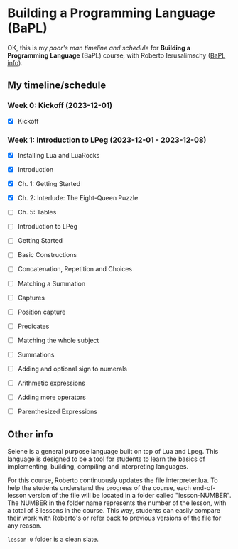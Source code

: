 # Building a Programming Language (BaPL)

OK, this is my *poor's man timeline and schedule* for
**Building a Programming Language** (BaPL) course, with
Roberto Ierusalimschy
([BaPL info](https://classpert.com/classpertx/courses/building-a-programming-language/cohort)).


## My timeline/schedule
### Week 0: Kickoff (2023-12-01)
- [x] Kickoff

### Week 1: Introduction to LPeg (2023-12-01 - 2023-12-08)
- [x] Installing Lua and LuaRocks
- [x] Introduction
- [x] Ch. 1: Getting Started
- [x] Ch. 2: Interlude: The Eight-Queen Puzzle
- [ ] Ch. 5: Tables
- [ ] Introduction to LPeg
- [ ] Getting Started
- [ ] Basic Constructions
- [ ] Concatenation, Repetition and Choices
- [ ] Matching a Summation
- [ ] Captures
- [ ] Position capture
- [ ] Predicates
- [ ] Matching the whole subject
- [ ] Summations
- [ ] Adding and optional sign to numerals
- [ ] Arithmetic expressions
- [ ] Adding more operators
- [ ] Parenthesized Expressions


## Other info
Selene is a general purpose language built on top of Lua and Lpeg. This language
is designed to be a tool for students to learn the basics of implementing,
building, compiling and interpreting languages.

For this course, Roberto continuously updates the file interpreter.lua. To help
the students understand the progress of the course, each end-of-lesson version
of the file will be located in a folder called "lesson-NUMBER". The NUMBER in
the folder name represents the number of the lesson, with a total of 8 lessons
in the course. This way, students can easily compare their work with Roberto's
or refer back to previous versions of the file for any reason.

`lesson-0` folder is a clean slate.

